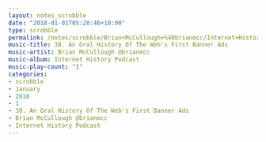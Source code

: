 ```yaml
---
layout: notes_scrobble
date: "2018-01-01T05:28:46+10:00"
type: scrobble
permalink: /notes/scrobble/Brian+McCullough+%40brianmcc/Internet+History+Podcast/97abd287598655587c182137f13b3ced98bf7604.html
music-title: 38. An Oral History Of The Web's First Banner Ads
music-artist: Brian McCullough @brianmcc
music-album: Internet History Podcast
music-play-count: "1"
categories:
- scrobble
- January
- 2018
- 1
- 38. An Oral History Of The Web's First Banner Ads
- Brian McCullough @brianmcc
- Internet History Podcast
---
```

